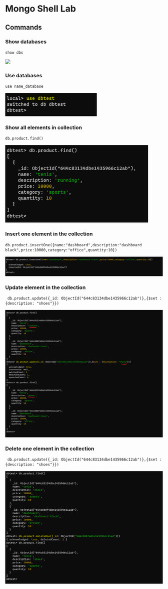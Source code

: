 # Mongo Shell Lab


## Commands

### Show databases
```
show dbs
```
<img src="mongodb/assets/show_database.PNG"/>

### Use databases
```
use name_database
```
<img src="/clase4/mongodb/assets/use_database.PNG"/>


### Show all elements in collection
```
db.product.find()
```
<img src="/clase4/mongodb/assets/find_all_items_collection.PNG"/>


### Insert one element in the collection
```
db.product.insertOne({name:"dashboard",description:"dashboard black",price:10000,category:"office",quantity:10})
```
<img src="/clase4/mongodb/assets/insert_one_element.PNG"/>


### Update element in the collection
```
 db.product.update({_id: ObjectId("644c83134dbe1435966c12ab")},{$set : {description: "shoes"}})
```
<img src="/clase4/mongodb/assets/update_element.PNG"/>


### Delete one element in the collection
```
 db.product.update({_id: ObjectId("644c83134dbe1435966c12ab")},{$set : {description: "shoes"}})
```
<img src="/clase4/mongodb/assets/delete_one_element.PNG"/>
